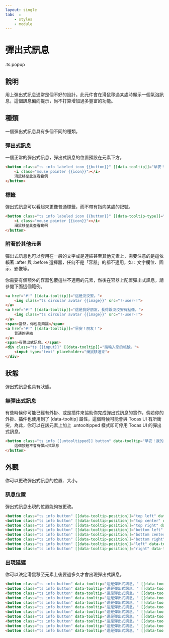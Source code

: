 ```yaml
---
layout: single
tabs  :
    - styles
    - module
---
```


# 彈出式訊息

.ts.popup

## 說明

用上彈出式訊息通常是個不好的設計。此元件會在滑鼠移過某處時顯示一個氣泡訊息，這個訊息偏向提示，尚不打算增加過多豐富的功能。

## 種類

一個彈出式訊息具有多個不同的種類。

### 彈出式訊息

一個正常的彈出式訊息，彈出式訊息的位置預設在元素下方。

```html
<button class="ts info labeled icon {{button}}" [[data-tooltip]]="早安！我的朋友！你欠錢沒還！">
    <i class="mouse pointer {{icon}}"></i>
    滑鼠移至此查看範例
</button>
```

### 標籤

彈出式訊息可以看起來更像普通標籤，而不帶有指向某處的記號。

```html
<button class="ts info labeled icon {{button}}" [[data-tooltip-type]]="label" data-tooltip="這個彈出式訊息沒有箭頭，像普通標籤。">
    <i class="mouse pointer {{icon}}"></i>
    滑鼠移至此查看範例
</button>
```

### 附著於其他元素

彈出式訊息也可以套用在一般的文字或是連結甚至其他元素上，需要注意的是這依賴著 <span class="ts horizontal label">:after</span> 與 <span class="ts horizontal label">:before</span> 選擇器，任何不是「容器」的都不適用，如：文字欄位、圖示、影像等。
<br><br>
你需要有個額外的容器包覆這些不適用的元素，然後在容器上配置彈出式訊息，請參閱下面這個範例。


```html
<a href="#!" [[data-tooltip]]="這是洨洨安。">
    <img class="ts circular avatar {{image}}" src="!-user-!">
</a>
<a href="#!" [[data-tooltip]]="這是我好朋友，長得跟洨洨安有點像。">
    <img class="ts circular avatar {{image}}" src="!-user-!">
</a>
<span>當然，你也能夠讓</span>
<a href="#!" [[data-tooltip]]="早安！朋友！">
    普通的連結
</a>
<span>有彈出式訊息。</span>
<div class="ts {{input}}" [[data-tooltip]]="請輸入您的帳號。">
    <input type="text" placeholder="滑鼠移過來">
</div>
```

## 狀態

彈出式訊息也具有狀態。

### 無彈出式訊息

有些時候你可能已經有外掛、或是插件來協助你完成彈出式訊息的實作，倘若你的外掛、插件也使用到了 <span class="ts horizontal label">[data-tooltip]</span> 屬性，這個時候可能會與 Tocas UI 有所衝突，為此，你可以在該元素上加上 <span class="ts horizontal label">.untooltipped</span> 樣式即可停用 Tocas UI 的彈出式訊息。


```html
<button class="ts info [[untooltipped]] button" data-tooltip="早安！我的朋友！你欠錢沒還！">
    這個按鈕不會有彈出式訊息
</button>
```

## 外觀

你可以更改彈出式訊息的位置、大小。

### 訊息位置

彈出式訊息出現的位置能夠被更改。

```html
<button class="ts info button" [[data-tooltip-position]]="top left" data-tooltip="這是彈出式訊息。">上面左邊</button>
<button class="ts info button" [[data-tooltip-position]]="top center" data-tooltip="這是彈出式訊息。">上面中間</button>
<button class="ts info button" [[data-tooltip-position]]="top right" data-tooltip="這是彈出式訊息。">上面右邊</button>
<button class="ts info button" [[data-tooltip-position]]="bottom left" data-tooltip="這是彈出式訊息。">下面左邊</button>
<button class="ts info button" [[data-tooltip-position]]="bottom center" data-tooltip="這是彈出式訊息。">下面中間</button>
<button class="ts info button" [[data-tooltip-position]]="bottom right" data-tooltip="這是彈出式訊息。">下面右邊</button>
<button class="ts info button" [[data-tooltip-position]]="left" data-tooltip="這是彈出式訊息。">左邊</button>
<button class="ts info button" [[data-tooltip-position]]="right" data-tooltip="這是彈出式訊息。">右邊</button>
```

### 出現延遲

你可以決定滑鼠移至元素上後要過多久才會出現彈出式訊息。

```html
<button class="ts info button" data-tooltip="這是彈出式訊息。" [[data-tooltip-delay]]="disabled">停用延遲</button>
<button class="ts info button" data-tooltip="這是彈出式訊息。" [[data-tooltip-delay]]="0.1">0.1 秒</button>
<button class="ts info button" data-tooltip="這是彈出式訊息。" [[data-tooltip-delay]]="0.2">0.2 秒</button>
<button class="ts info button" data-tooltip="這是彈出式訊息。" [[data-tooltip-delay]]="0.3">0.3 秒</button>
<button class="ts info button" data-tooltip="這是彈出式訊息。" [[data-tooltip-delay]]="0.4">0.4 秒</button>
<button class="ts info button" data-tooltip="這是彈出式訊息。" [[data-tooltip-delay]]="0.5">0.5 秒</button>
<button class="ts info button" data-tooltip="這是彈出式訊息。" [[data-tooltip-delay]]="1">1 秒</button>
<button class="ts info button" data-tooltip="這是彈出式訊息。" [[data-tooltip-delay]]="2">2 秒</button>
<button class="ts info button" data-tooltip="這是彈出式訊息。" [[data-tooltip-delay]]="3">3 秒</button>
<button class="ts info button" data-tooltip="這是彈出式訊息。" [[data-tooltip-delay]]="4">4 秒</button>
<button class="ts info button" data-tooltip="這是彈出式訊息。" [[data-tooltip-delay]]="5">5 秒</button>
```